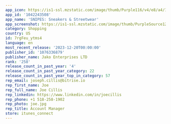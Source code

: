```yaml
---
app_icon: https://is1-ssl.mzstatic.com/image/thumb/Purple116/v4/e8/a4/1f/e8a41fa7-1924-a19c-ca62-7d05ee90378c/AppIcon-1x_U007emarketing-0-7-0-85-220-0.png/1024x1024bb.png
app_id: '1042243508'
app_name: 'SNIPES: Sneakers & Streetwear'
app_screenshot: https://is1-ssl.mzstatic.com/image/thumb/PurpleSource126/v4/96/86/c9/9686c9e5-4f8a-4a32-3b21-cfbc7dda1cb1/4936b1c0-1c9d-446d-a57b-2ff4fc8546d1_111423_App_Store_Update_6.5__iPhone_1284x2778px_1.jpg/1284x2778bb.png
category: Shopping
country: US
id: 7rgFeu_ytms4
language: en
most_recent_release: '2023-12-20T00:00:00'
publisher_id: '1076336879'
publisher_name: Jako Enterprises LTD
rank: '258'
release_count_in_past_year: '4'
release_count_in_past_year_category: 22
release_count_in_past_year_top_in_category: 57
rep_email: joseph.cillis@bitrise.io
rep_first_name: Joe
rep_full_name: Joe Cillis
rep_linkedin: https://www.linkedin.com/in/joecillis
rep_phone: +1 518-258-1902
rep_photo: joe.jpg
rep_title: Account Manager
store: itunes_connect
---
```

